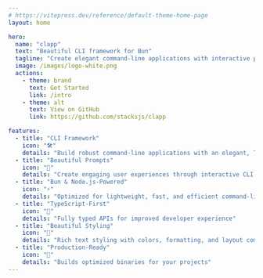 ```yaml
---
# https://vitepress.dev/reference/default-theme-home-page
layout: home

hero:
  name: "clapp"
  text: "Beautiful CLI framework for Bun"
  tagline: "Create elegant command-line applications with interactive prompts"
  image: /images/logo-white.png
  actions:
    - theme: brand
      text: Get Started
      link: /intro
    - theme: alt
      text: View on GitHub
      link: https://github.com/stacksjs/clapp

features:
  - title: "CLI Framework"
    icon: "🛠️"
    details: "Build robust command-line applications with an elegant, TypeScript-first API"
  - title: "Beautiful Prompts"
    icon: "💎"
    details: "Create engaging user experiences through interactive CLI prompts"
  - title: "Bun & Node.js-Powered"
    icon: "⚡"
    details: "Optimized for lightweight, fast, and efficient command-line applications"
  - title: "TypeScript-First"
    icon: "🧠"
    details: "Fully typed APIs for improved developer experience"
  - title: "Beautiful Styling"
    icon: "🎨"
    details: "Rich text styling with colors, formatting, and layout components for impressive CLI outputs"
  - title: "Production-Ready"
    icon: "🚀"
    details: "Builds optimized binaries for your projects"
---
```


<Home />
